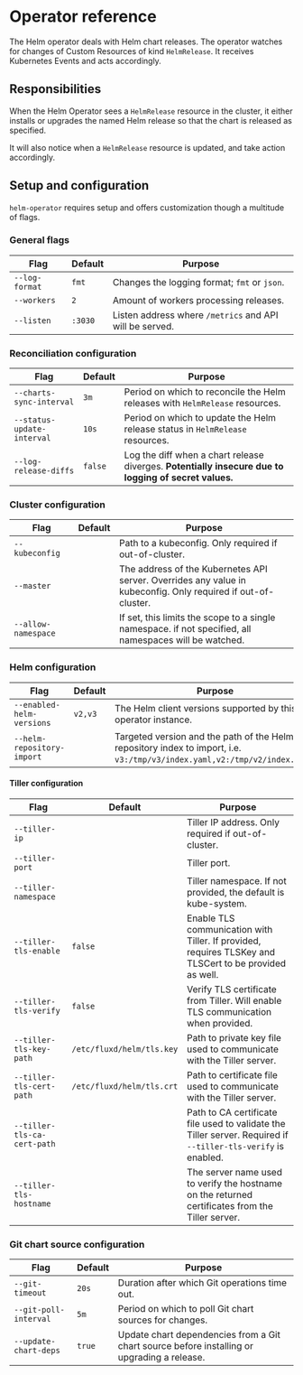 # Operator reference

The Helm operator deals with Helm chart releases. The operator watches for
changes of Custom Resources of kind `HelmRelease`. It receives Kubernetes
Events and acts accordingly.

## Responsibilities

When the Helm Operator sees a `HelmRelease` resource in the
cluster, it either installs or upgrades the named Helm release so that
the chart is released as specified.

It will also notice when a `HelmRelease` resource is updated, and
take action accordingly.

## Setup and configuration

`helm-operator` requires setup and offers customization though a multitude of flags.

### General flags

| Flag                        | Default                       | Purpose
| --------------------------  | ----------------------------- | ---
| `--log-format`              | `fmt`                         | Changes the logging format; `fmt` or `json`.
| `--workers`                 | `2`                           | Amount of workers processing releases.
| `--listen`                  | `:3030`                       | Listen address where `/metrics` and API will be served.

### Reconciliation configuration

| Flag                        | Default                       | Purpose
| --------------------------  | ----------------------------- | ---
| `--charts-sync-interval`    | `3m`                          | Period on which to reconcile the Helm releases with `HelmRelease` resources.
| `--status-update-interval`  | `10s`                         | Period on which to update the Helm release status in `HelmRelease` resources.
| `--log-release-diffs`       | `false`                       | Log the diff when a chart release diverges. **Potentially insecure due to logging of secret values.**

### Cluster configuration

| Flag                        | Default                       | Purpose
| --------------------------  | ----------------------------- | ---
| `--kubeconfig`              |                               | Path to a kubeconfig. Only required if out-of-cluster.
| `--master`                  |                               | The address of the Kubernetes API server. Overrides any value in kubeconfig. Only required if out-of-cluster.
| `--allow-namespace`         |                               | If set, this limits the scope to a single namespace. if not specified, all namespaces will be watched.

### Helm configuration
| Flag                        | Default                       | Purpose
| --------------------------  | ----------------------------- | ---
| `--enabled-helm-versions`   | `v2,v3`                       | The Helm client versions supported by this operator instance.
| `--helm-repository-import`  |                               | Targeted version and the path of the Helm repository index to import, i.e. `v3:/tmp/v3/index.yaml,v2:/tmp/v2/index.yaml`.

#### Tiller configuration

| Flag                        | Default                       | Purpose
| --------------------------  | ----------------------------- | ---
| `--tiller-ip`               |                               | Tiller IP address. Only required if out-of-cluster.
| `--tiller-port`             |                               | Tiller port.
| `--tiller-namespace`        |                               | Tiller namespace. If not provided, the default is kube-system.
| `--tiller-tls-enable`       | `false`                       | Enable TLS communication with Tiller. If provided, requires TLSKey and TLSCert to be provided as well.
| `--tiller-tls-verify`       | `false`                       | Verify TLS certificate from Tiller. Will enable TLS communication when provided.
| `--tiller-tls-key-path`     | `/etc/fluxd/helm/tls.key`     | Path to private key file used to communicate with the Tiller server.
| `--tiller-tls-cert-path`    | `/etc/fluxd/helm/tls.crt`     | Path to certificate file used to communicate with the Tiller server.
| `--tiller-tls-ca-cert-path` |                               | Path to CA certificate file used to validate the Tiller server. Required if `--tiller-tls-verify` is enabled.
| `--tiller-tls-hostname`     |                               | The server name used to verify the hostname on the returned certificates from the Tiller server.

### Git chart source configuration

| Flag                        | Default                       | Purpose
| --------------------------  | ----------------------------- | ---
| `--git-timeout`             | `20s`                         | Duration after which Git operations time out.
| `--git-poll-interval`       | `5m`                          | Period on which to poll Git chart sources for changes.
| `--update-chart-deps`       | `true`                        | Update chart dependencies from a Git chart source before installing or upgrading a release.
